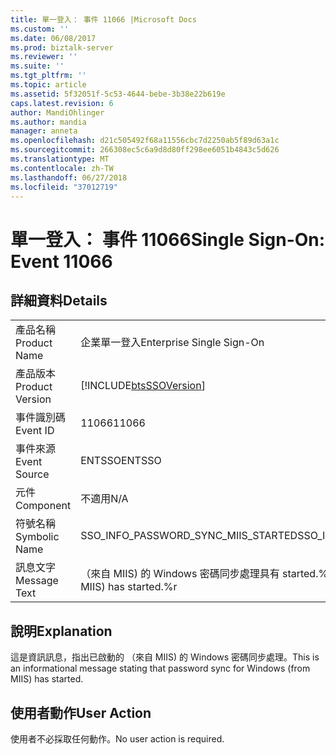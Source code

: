 ```yaml
---
title: 單一登入： 事件 11066 |Microsoft Docs
ms.custom: ''
ms.date: 06/08/2017
ms.prod: biztalk-server
ms.reviewer: ''
ms.suite: ''
ms.tgt_pltfrm: ''
ms.topic: article
ms.assetid: 5f32051f-5c53-4644-bebe-3b38e22b619e
caps.latest.revision: 6
author: MandiOhlinger
ms.author: mandia
manager: anneta
ms.openlocfilehash: d21c505492f68a11556cbc7d2250ab5f89d63a1c
ms.sourcegitcommit: 266308ec5c6a9d8d80ff298ee6051b4843c5d626
ms.translationtype: MT
ms.contentlocale: zh-TW
ms.lasthandoff: 06/27/2018
ms.locfileid: "37012719"
---
```

# <a name="single-sign-on-event-11066"></a><span data-ttu-id="9c6c0-102">單一登入： 事件 11066</span><span class="sxs-lookup"><span data-stu-id="9c6c0-102">Single Sign-On: Event 11066</span></span>
## <a name="details"></a><span data-ttu-id="9c6c0-103">詳細資料</span><span class="sxs-lookup"><span data-stu-id="9c6c0-103">Details</span></span>  
  
|                 |                                                            |
|-----------------|------------------------------------------------------------|
|  <span data-ttu-id="9c6c0-104">產品名稱</span><span class="sxs-lookup"><span data-stu-id="9c6c0-104">Product Name</span></span>   |                 <span data-ttu-id="9c6c0-105">企業單一登入</span><span class="sxs-lookup"><span data-stu-id="9c6c0-105">Enterprise Single Sign-On</span></span>                  |
| <span data-ttu-id="9c6c0-106">產品版本</span><span class="sxs-lookup"><span data-stu-id="9c6c0-106">Product Version</span></span> | [!INCLUDE[btsSSOVersion](../includes/btsssoversion-md.md)] |
|    <span data-ttu-id="9c6c0-107">事件識別碼</span><span class="sxs-lookup"><span data-stu-id="9c6c0-107">Event ID</span></span>     |                           <span data-ttu-id="9c6c0-108">11066</span><span class="sxs-lookup"><span data-stu-id="9c6c0-108">11066</span></span>                            |
|  <span data-ttu-id="9c6c0-109">事件來源</span><span class="sxs-lookup"><span data-stu-id="9c6c0-109">Event Source</span></span>   |                           <span data-ttu-id="9c6c0-110">ENTSSO</span><span class="sxs-lookup"><span data-stu-id="9c6c0-110">ENTSSO</span></span>                           |
|    <span data-ttu-id="9c6c0-111">元件</span><span class="sxs-lookup"><span data-stu-id="9c6c0-111">Component</span></span>    |                            <span data-ttu-id="9c6c0-112">不適用</span><span class="sxs-lookup"><span data-stu-id="9c6c0-112">N/A</span></span>                             |
|  <span data-ttu-id="9c6c0-113">符號名稱</span><span class="sxs-lookup"><span data-stu-id="9c6c0-113">Symbolic Name</span></span>  |            <span data-ttu-id="9c6c0-114">SSO_INFO_PASSWORD_SYNC_MIIS_STARTED</span><span class="sxs-lookup"><span data-stu-id="9c6c0-114">SSO_INFO_PASSWORD_SYNC_MIIS_STARTED</span></span>             |
|  <span data-ttu-id="9c6c0-115">訊息文字</span><span class="sxs-lookup"><span data-stu-id="9c6c0-115">Message Text</span></span>   |    <span data-ttu-id="9c6c0-116">（來自 MIIS) 的 Windows 密碼同步處理具有 started.%r</span><span class="sxs-lookup"><span data-stu-id="9c6c0-116">Password sync for Windows (from MIIS) has started.%r</span></span>    |
  
## <a name="explanation"></a><span data-ttu-id="9c6c0-117">說明</span><span class="sxs-lookup"><span data-stu-id="9c6c0-117">Explanation</span></span>  
 <span data-ttu-id="9c6c0-118">這是資訊訊息，指出已啟動的 （來自 MIIS) 的 Windows 密碼同步處理。</span><span class="sxs-lookup"><span data-stu-id="9c6c0-118">This is an informational message stating that password sync for Windows (from MIIS) has started.</span></span>  
  
## <a name="user-action"></a><span data-ttu-id="9c6c0-119">使用者動作</span><span class="sxs-lookup"><span data-stu-id="9c6c0-119">User Action</span></span>  
 <span data-ttu-id="9c6c0-120">使用者不必採取任何動作。</span><span class="sxs-lookup"><span data-stu-id="9c6c0-120">No user action is required.</span></span>